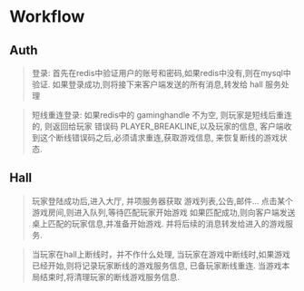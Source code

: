 Workflow
===============
Auth
----------
> 登录: 首先在redis中验证用户的账号和密码,如果redis中没有,则在mysql中验证.
>       如果登录成功,则将接下来客户端发送的所有消息,转发给 hall 服务处理


> 短线重连登录:
>       如果redis中的 gaminghandle 不为空, 则玩家是短线后重连的, 则返回给玩家 错误码 PLAYER_BREAKLINE,以及玩家的信息, 客户端收到这个断线错误码之后,必须请求重连,获取游戏信息, 来恢复断线的游戏状态.

Hall
-----------
> 玩家登陆成功后,进入大厅, 并项服务器获取 游戏列表,公告,邮件...
> 点击某个游戏房间,则进入队列,等待匹配玩家开始游戏
>       如果匹配成功,则向客户端发送桌上匹配的玩家信息,并准备开始游戏. 并将后续的消息转发给进入的游戏服务.

> 当玩家在hall上断线时，并不作什么处理, 当玩家在游戏中断线时,如果游戏已经开始,则将记录玩家断线的游戏服务信息, 已备玩家断线重连. 当游戏本局结束时,将清理玩家的断线游戏服务信息.

